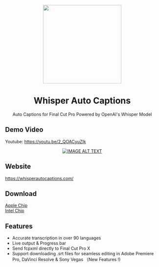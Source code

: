 <p align="center">
    <img height="256" src="https://github.com/shaishaicookie/fcpx-auto-captions/blob/main/Whisper%20Auto%20Captions/Assets.xcassets/AppIcon.appiconset/1024.png" />
</p>
<h1 align="center">Whisper Auto Captions</h1>
<p align="center">Auto Captions for Final Cut Pro Powered by OpenAI's Whisper Model</p>


## Demo Video
Youtube: https://youtu.be/2_QOACyuZIk

<div align="center">
  <a href="https://youtu.be/2_QOACyuZIk"><img src="https://github.com/shaishaicookie/fcpx-auto-captions/blob/main/features/ytb-cover.png" alt="IMAGE ALT TEXT"></a>
</div>


## Website
https://whisperautocaptions.com/


## Download
[Apple Chip](https://drive.google.com/file/d/1qaNZb7LKtxKjMkoMdEoE6xOks4n36fNR/view?usp=sharing) \
[Intel Chip](https://drive.google.com/file/d/1Sshl-sc_QW1WnSBd8H3Dvm8nHedwyeiW/view?usp=sharing)

## Features
* Accurate transcription in over 90 languages
* Live output & Progress bar
* Send fcpxml directly to Final Cut Pro X
* Support downloading .srt files for seamless editing in Adobe Premiere Pro, DaVinci Resolve & Sony Vegas （New Features !)






